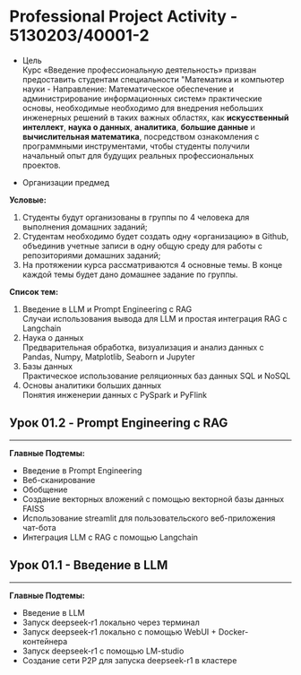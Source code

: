 # Professional Project Activity - 5130203/40001-2  

* Цель   
Курс «Введение профессиональную деятельность» призван предоставить студентам специальности "Математика и компьютер науки - Направление: Математическое обеспечение и администрирование информационных систем» практические основы, необходимые необходимо для внедрения небольших инженерных решений в таких важных областях, как **искусственный интеллект**, **наука о данных**, **аналитика**, **большие данные** и **вычислительная математика**, посредством ознакомления с программными инструментами, чтобы студенты получили начальный опыт для будущих реальных профессиональных проектов.  

* Организации предмед  

**Условые:**
1) Студенты будут организованы в группы по 4 человека для выполнения домашних заданий;  
2) Студентам необходимо будет создать одну «организацию» в Github, объединив учетные записи в одну общую среду для работы с репозиториями домашних заданий;  
3) На протяжении курса рассматриваются 4 основные темы. В конце каждой темы будет дано домашнее задание по группы.  

**Список тем:**  
1) Введение в LLM и Prompt Engineering с RAG   
Случаи использования вывода для LLM и простая интеграция RAG с Langchain  
2) Наука о данных   
Предварительная обработка, визуализация и анализ данных с Pandas, Numpy, Matplotlib, Seaborn и Jupyter
3) Базы данных   
Практическое использование реляционных баз данных SQL и NoSQL
4) Основы аналитики больших данных  
Понятия инженерии данных с PySpark и PyFlink  

## Урок 01.2 - Prompt Engineering с RAG   
----------------------------------------  

**Главные Подтемы:**  
  * Введение в Prompt Engineering
  * Веб-сканирование  
  * Обобщение  
  * Создание векторных вложений с помощью векторной базы данных FAISS  
  * Использование streamlit для пользовательского веб-приложения чат-бота  
  * Интеграция LLM с RAG с помощью Langchain  
  
## Урок 01.1 - Введение в LLM  
-------------------------------  

**Главные Подтемы:**  
  * Введение в LLM  
  * Запуск deepseek-r1 локально через терминал  
  * Запуск deepseek-r1 локально с помощью WebUI + Docker-контейнера  
  * Запуск deepseek-r1 с помощью LM-studio  
  * Создание сети P2P для запуска deepseek-r1 в кластере  


